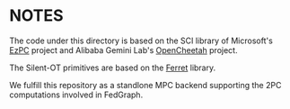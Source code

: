 # NOTES

The code under this directory is based on the SCI library of Microsoft's [EzPC](https://github.com/mpc-msri/EzPC) project and Alibaba Gemini Lab's [OpenCheetah](https://github.com/Alibaba-Gemini-Lab/OpenCheetah/tree/main/SCI) project.

The Silent-OT primitives are based on the [Ferret](https://github.com/emp-toolkit/emp-ot/tree/master/emp-ot/ferret) library.

We fulfill this repository as a standlone MPC backend supporting the 2PC computations involved in FedGraph. 